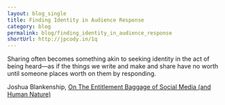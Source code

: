 ```yaml
---
layout: blog_single
title: Finding Identity in Audience Response
category: blog
permalink: blog/finding_identity_in_audience_response
shortUrl: http://jpcody.in/1q
---
```

<p class="big_quote">Sharing often becomes something akin to seeking identity in the act of being heard—as if the things we write and make and share have no worth until someone places worth on them by responding.</p>
<p class="quote_caption">Joshua Blankenship, <a href="http://joshuablankenship.com/blog/2010/01/09/on-the-entitlement-baggage-of-social-media/#comments">On The Entitlement Baggage of Social Media (and Human Nature)</a></p>